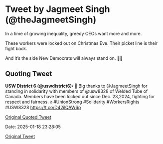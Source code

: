 # Tweet by Jagmeet Singh (@theJagmeetSingh)

In a time of growing inequality, greedy CEOs want more and more.

These workers were locked out on Christmas Eve. Their picket line is their fight back. 

And it’s the side New Democrats will always stand on. ✊🏽

## Quoting Tweet

**USW District 6 (@uswdistrict6):** 📢 Big thanks to @JagmeetSingh for standing in solidarity with members of @usw8328   of Welded Tube of Canada. Members have been locked out since Dec. 23,2024, fighting for respect and fairness. ✊ #UnionStrong #Solidarity #WorkersRights #USW8328 https://t.co/D42ilQAW6p

[Original Quoted Tweet](https://x.com/uswdistrict6/status/1880715411211342055)

Date: 2025-01-18 23:28:05

[Original Tweet](https://x.com/theJagmeetSingh/status/1880759092417044969)
